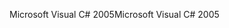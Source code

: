 <span data-ttu-id="e8490-101">Microsoft Visual C# 2005</span><span class="sxs-lookup"><span data-stu-id="e8490-101">Microsoft Visual C# 2005</span></span>